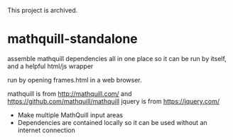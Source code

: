 This project is archived.

# mathquill-standalone
assemble mathquill dependencies all in one place so it can be run by itself, and a helpful html/js wrapper

run by opening frames.html in a web browser.

mathquill is from http://mathquill.com/ and https://github.com/mathquill/mathquill
jquery is from https://jquery.com/

* Make multiple MathQuill input areas
* Dependencies are contained locally so it can be used without an internet connection
